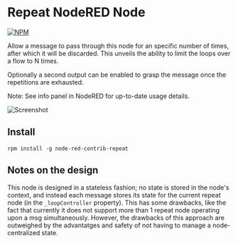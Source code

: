 Repeat NodeRED Node
=====================

[![NPM](https://nodei.co/npm/node-red-contrib-repeat.png)](https://nodei.co/npm/node-red-contrib-repeat/)

Allow a message to pass through this node for an specific number of times, after which it will be discarded.
This unveils the ability to limit the loops over a flow to N times. 

Optionally a second output can be enabled to grasp the message once the repetitions are exhausted.

Note: See info panel in NodeRED for up-to-date usage details. 

![Screenshot]()

Install
-------

`rpm install -g node-red-contrib-repeat`

Notes on the design
-------------------
This node is designed in a stateless fashion; no state is stored in the node's context, and instead each
message stores its state for the current repeat node (in the `_loopController` property). This has some drawbacks,
like the fact that currently it does not support more than 1 repeat node operating upon a msg simultaneously. However,
the drawbacks of this approach are outweighed by the advantatges and safety of not having to manage a node-centralized state.


